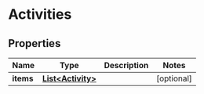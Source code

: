 
# Activities

## Properties
Name | Type | Description | Notes
------------ | ------------- | ------------- | -------------
**items** | [**List&lt;Activity&gt;**](Activity.md) |  |  [optional]



